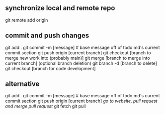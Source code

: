 ## synchronize local and remote repo
git remote add origin <url>

## commit and push changes
git add .
git commit -m [message] # base message off of todo.md's current commit section
git push origin [current branch]
git checkout [branch to merge new work into (probably main)]
git merge [branch to merge into current branch]
(optional branch deletion) 
    git branch -d [branch to delete]
git checkout [branch for code development]

## alternative
git add .
git commit -m [message] # base message off of todo.md's current commit section
git push origin [current branch]
*go to website, pull request and merge pull request*
git fetch
git pull




